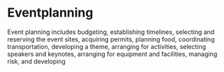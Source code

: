 # Eventplanning
Event planning includes budgeting, establishing timelines, selecting and reserving the event sites, acquiring permits, planning food, coordinating transportation, developing a theme, arranging for activities, selecting speakers and keynotes, arranging for equipment and facilities, managing risk, and developing
